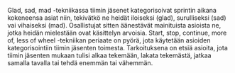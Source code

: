 Glad, sad, mad -tekniikassa tiimin jäsenet kategorisoivat sprintin aikana kokeneensa asiat niin, tekivätkö ne heidät iloiseksi (glad), surulliseksi (sad) vai vihaiseksi (mad). Osallistujat sitten äänestävät mainituista asioista ne, jotka heidän mielestään ovat käsittelyn arvoisia.
Start, stop, continue, more of, less of wheel -tekniikan periaate on pyörä, jota käytetään asioiden  kategorisointiin tiimin jäsenten toimesta. Tarkoituksena on etsiä asioita, jota tiimin jäsenten mukaan tulisi alkaa tekemään, lakata tekemästä, jatkaa samalla tavalla tai tehdä enemmän tai vähemmän.
